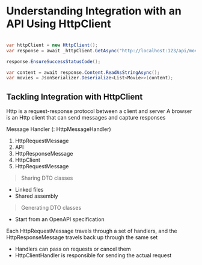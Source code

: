 # Understanding Integration with an API Using HttpClient

```csharp

var httpClient = new HttpClient();
var response = await _httpClient.GetAsync("http://localhost:123/api/movies");

response.EnsureSuccessStatusCode();

var content = await response.Content.ReadAsStringAsync();
var movies = JsonSerializer.Deserialize<List<Movie>>(content);

```
## Tackling Integration with HttpClient

Http is a request-response protocol between a client and server
A browser is an Http client that can send messages and capture responses


Message Handler (: HttpMessageHandler)

1. HttpRequestMessage
1. API
1. HttpResponseMessage
1. HttpClient
1. HttpRequestMessage

> Sharing DTO classes
- Linked files
- Shared assembly 
> Generating DTO classes
- Start from an OpenAPI specification

Each HttpRequestMessage travels through a set of handlers, and the HttpResponseMessage travels back up through the same set
- Handlers can pass on requests or cancel them
- HttpClientHandler is responsible for sending the actual request

